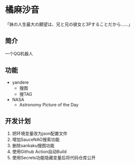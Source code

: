 # 橘麻沙音

「妹の人生最大の願望は、兄と兄の彼女と3Pすることだから……」  

## 简介

一个QQ机器人  

## 功能

- yandere
  - 搜图
  - 搜TAG
- NASA
  - Astronomy Picture of the Day

## 开发计划

1. 把环境变量改为json配置文件
1. 增加SauceNAO搜索功能
1. 删除sankaku搜图功能
1. 使用Github Action自动Build
1. 使用Secrets功能隐藏变量后将代码仓库公开
